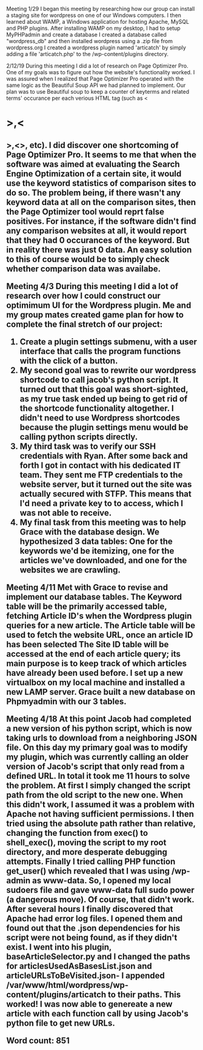 <!DOCTYPE html>
<html>
<body>
<p>  
Meeting 1/29
I began this meeting by researching how our group can install a staging site for wordpress on one of our Windows computers.
I then learned about WAMP, a Windows application for hosting Apache, MySQL and PHP  plugins.
After installing WAMP on my desktop, I had to setup MyPHPadmin and create a database
I created a database called "wordpress_db" and then installed wordpress using a .zip file from wordpress.org
I created a wordpress plugin named 'articatch' by simply adding a file 'articatch.php' to the /wp-content/plugins directory.

2/12/19
During this meeting I did a lot of research on Page Optimizer Pro. One of my goals was to figure out how the website's functionality worked.
I was assured when I realized that Page Optimizer Pro operated with the same logic as the Beautiful Soup API we had planned to implement.
Our plan was to use Beautiful soup to keep a counter of keyterms and related terms' occurance per each verious HTML tag (such as <<h1>>,<<h2>>,<<a>>, etc).
I did discover one shortcoming of Page Optimizer Pro. It seems to me that when the software was aimed at evaluating the Search Engine Optimization of a certain site, it would use the keyword statistics of comparison sites to do so. 
The problem being, if there wasn't any keyword data at all on the comparison sites, then the Page Optimizer tool would reprt false positives.
For instance, if the software didn't find any comparison websites at all, it would report that they had 0 occurances of the keyword. But in reality there was just 0 data.
An easy solution to this of course would be to simply check whether comparison data was availabe.


Meeting 4/3
During this meeting I did a lot of research over how I could construct our optimimum UI for the Wordpress plugin.
Me and my group mates created game plan for how to complete the final stretch of our project:
1. Create a plugin settings submenu, with a user interface that calls the program functions with the click of a button.
2. My second goal was to rewrite our wordpress shortcode to call jacob's python script.
It turned out that this goal was short-sighted, as my true task ended up being to get rid of the shortcode functionality altogether.
I didn't need to use Wordpress shortcodes because the plugin settings menu would be calling python scripts directly.
3. My third task was to verify our SSH credentials with Ryan. After some back and forth I got in contact with his dedicated IT team.
They sent me FTP credentials to the website server, but it turned out the site was actually secured with STFP.
This means that I'd need a private key to to access, which I was not able to receive.
4. My final task from this meeting was to help Grace with the database design. We hypothesized 3 data tables:
One for the keywords we'd be itemizing, one for the articles we've downloaded, and one for the websites we are crawling.
 

Meeting 4/11
Met with Grace to revise and implement our database tables.
The Keyword table will be the primarily accessed table, fetching Article ID's when the Wordpress plugin queries for a new article.
The Article table will be used to fetch the website URL, once an article ID has been selected
The Site ID table will be accessed at the end of each article query; its main purpose is to keep track of which articles have already been used before.
I set up a new virtualbox on my local machine and installed a new LAMP server. Grace built a new database on Phpmyadmin with our 3 tables.

Meeting 4/18
At this point Jacob had completed a new version of his python script, which is now taking urls to download from a neighboring JSON file.
 On this day my primary goal was to modify my plugin, which was currently calling an older version of Jacob's script that only read from a defined URL.
In total it took me 11 hours to solve the problem. At first I simply changed the script path from the old script to the new one. When this didn't work, I assumed it was a problem with Apache not having sufficient permissions.
I then tried using the absolute path rather than relative, changing the function from exec() to shell_exec(), moving the script to my root directory, and more desperate debugging attempts.
Finally I tried calling PHP function get_user() which revealed that I was using /wp-admin as www-data. So, I opened my local sudoers file and gave www-data full sudo power (a dangerous move).
Of course, that didn't work. After several hours I finally discovered that Apache had error log files. I opened them and found out that the .json dependencies for his script were not being found, as if they didn't exist.
I went into his plugin, baseArticleSelector.py and I changed the paths for articlesUsedAsBasesList.json and articleURLsToBeVisited.json- I appended /var/www/html/wordpress/wp-content/plugins/articatch to their paths.
This worked! I was now able to genereate a new article with each function call by using Jacob's python file to get new URLs.

Word count: 851
  
  </p>
</body>
</html>
